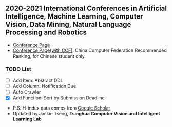 ## 2020-2021 International Conferences in Artificial Intelligence, Machine Learning, Computer Vision, Data Mining, Natural Language Processing and Robotics
* [Conference Page](https://jackietseng.github.io/conference_call_for_paper/conferences.html)
* [Conference Page(with CCF)](https://jackietseng.github.io/conference_call_for_paper/conferences-with-ccf.html). China Computer Federation Recommended Ranking, for Chinese student only.

### TODO List
- [ ] Add Item: Abstract DDL
- [ ] Add Column: Notification Due
- [ ] Auto Crawler
- [x] Add Function: Sort by Submission Deadline

* P.S. H-index data comes from [Google Scholar](https://scholar.google.com/citations?view_op=top_venues&hl=en)
* Updated by Jackie Tseng, **Tsinghua Computer Vision and Intelligent Learning Lab**

